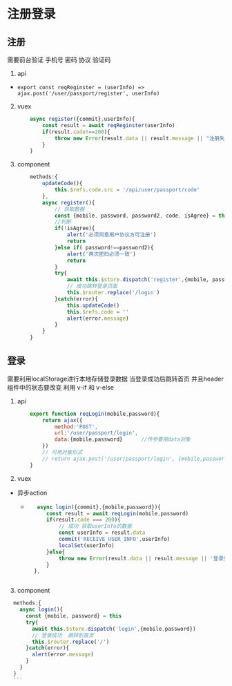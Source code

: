 # 注册登录

## 注册 
需要前台验证   手机号 密码 协议 验证码 
1. api 
  - `export const reqReginster = (userInfo) => ajax.post('/user/passport/register', userInfo)`

2. vuex
    ```js
        async register({commit},userInfo){
            const result = await reqReginster(userInfo)
            if(result.code!==200){
                throw new Error(result.data || result.message || "注册失败")
            }
        } 
    ```
3. component
    ```js
        methods:{
            updateCode(){
                this.$refs.code.src = '/api/user/passport/code'
            },
            async register(){
                // 获取数据
                const {mobile, password, password2, code, isAgree} = this
                //判断 
                if(!isAgree){
                    alert('必须同意用户协议方可注册')
                    return
                }else if( password!==password2){
                    alert('两次密码必须一致')
                    return 
                }
                try{
                    await this.$store.dispatch('register',{mobile, password, code})
                    // 成功跳转登录页面
                    this.$router.replace('/login')
                }catch(error){
                    this.updateCode()
                    this.$refs.code = ''
                    alert(error.message)
                }
            }
        }
    ````

## 登录
需要利用localStorage进行本地存储登录数据 当登录成功后跳转首页 并且header组件中的状态要改变 利用 v-if 和 v-else  
1. api
    ```js
        export function reqLogin(mobile,password){
            return ajax({
                method:'POST',
                url:'/user/passport/login',
                data:{mobile,password}      //传参要用data对象
            })
            // 可用对象形式  
            // return ajax.post('/user/passport/login', {mobile,password})
        }
    ```
2. vuex
  - 异步action 
    - ```js
         async login({commit},{mobile,password}){
            const result = await reqLogin(mobile,password)
            if(result.code === 200){
                // 成功 获取userInfo的数据
                const userInfo = result.data
                commit('RECEIVE_USER_INFO',userInfo)
                localSet(userInfo)
            }else{
                throw new Error(result.data || result.message || '登录失败')
            }
        },
    ```
3. component
  ```js
    methods:{
      async login(){
        const {mobile, password} = this
        try{
          await this.$store.dispatch('login',{mobile,password})
          // 登录成功  跳转到首页
          this.$router.replace('/')
        }catch(error){
          alert(error.message)
        }
      }
    }
    ```